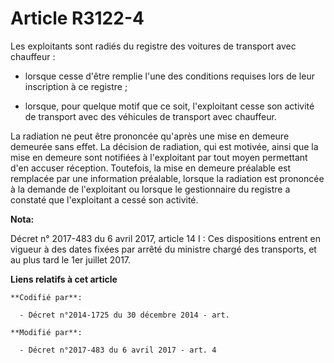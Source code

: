 # Article R3122-4

Les exploitants sont radiés du registre des voitures de transport avec chauffeur :

- lorsque cesse d'être remplie l'une des conditions requises lors de leur inscription à ce registre ;

- lorsque, pour quelque motif que ce soit, l'exploitant cesse son activité de transport avec des véhicules de transport avec
chauffeur.

La radiation ne peut être prononcée qu'après une mise en demeure demeurée sans effet. La décision de radiation, qui est
motivée, ainsi que la mise en demeure sont notifiées à l'exploitant par tout moyen permettant d'en accuser réception.
Toutefois, la mise en demeure préalable est remplacée par une information préalable, lorsque la radiation est prononcée à la
demande de l'exploitant ou lorsque le gestionnaire du registre a constaté que l'exploitant a cessé son activité.

**Nota:**

Décret n° 2017-483 du 6 avril 2017, article 14 I : Ces dispositions entrent en vigueur à des dates fixées par arrêté du
ministre chargé des transports, et au plus tard le 1er juillet 2017.

**Liens relatifs à cet article**

	**Codifié par**:

	  - Décret n°2014-1725 du 30 décembre 2014 - art.

	**Modifié par**:

	  - Décret n°2017-483 du 6 avril 2017 - art. 4
